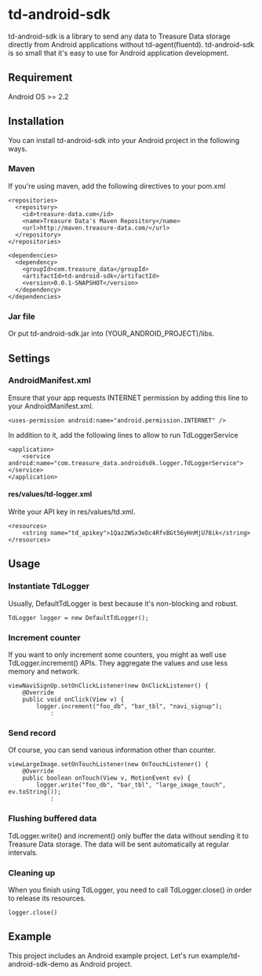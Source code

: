 # td-android-sdk

td-android-sdk is a library to send any data to Treasure Data storage directly from Android applications without td-agent(fluentd). td-android-sdk is so small that it's easy to use for Android application development.

## Requirement

Android OS >= 2.2

## Installation

You can install td-android-sdk into your Android project in the following ways.

### Maven

If you're using maven, add the following directives to your pom.xml

    <repositories>
	  <repository>
	    <id>treasure-data.com</id>
	    <name>Treasure Data's Maven Repository</name>
	    <url>http://maven.treasure-data.com/</url>
	  </repository>
    </repositories>

    <dependencies>
      <dependency>
        <groupId>com.treasure_data</groupId>
        <artifactId>td-android-sdk</artifactId>
        <version>0.0.1-SNAPSHOT</version>
      </dependency>
    </dependencies>

### Jar file

Or put td-android-sdk.jar into (YOUR_ANDROID_PROJECT)/libs.

## Settings

### AndroidManifest.xml

Ensure that your app requests INTERNET permission by adding this line to your AndroidManifest.xml.

    <uses-permission android:name="android.permission.INTERNET" />

In addition to it, add the following lines to allow to run TdLoggerService

    <application>
        <service android:name="com.treasure_data.androidsdk.logger.TdLoggerService"></service>
    </application>

#### res/values/td-logger.xml

Write your API key in res/values/td.xml.

    <resources>
        <string name="td_apikey">1Qaz2WSx3eDc4RfvBGt56yHnMjU78ik</string>
    </resources>

## Usage

### Instantiate TdLogger

Usually, DefaultTdLogger is best because it's non-blocking and robust.

    TdLogger logger = new DefaultTdLogger();

### Increment counter

If you want to only increment some counters, you might as well use TdLogger.increment() APIs. They aggregate the values and use less memory and network.

    viewNaviSignUp.setOnClickListener(new OnClickListener() {
        @Override
        public void onClick(View v) {
            logger.increment("foo_db", "bar_tbl", "navi_signup");
                :

### Send record

Of course, you can send various information other than counter.

    viewLargeImage.setOnTouchListener(new OnTouchListener() {
        @Override
        public boolean onTouch(View v, MotionEvent ev) {
            logger.write("foo_db", "bar_tbl", "large_image_touch", ev.toString());
                :

### Flushing buffered data

TdLogger.write() and increment() only buffer the data without sending it to Treasure Data storage. The data will be sent automatically at regular intervals.

### Cleaning up

When you finish using TdLogger, you need to call TdLogger.close() in order to release its resources.

    logger.close()

## Example

This project includes an Android example project. Let's run example/td-android-sdk-demo as Android project.
